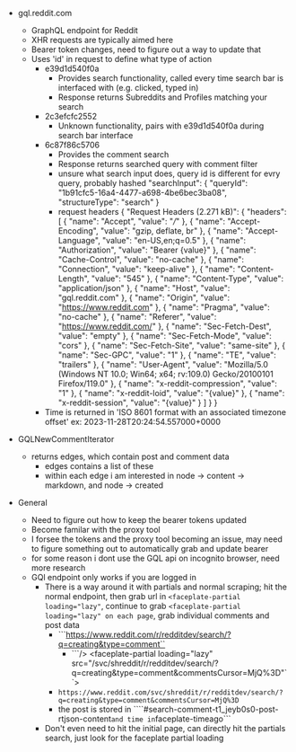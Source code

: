 - gql.reddit.com 
    - GraphQL endpoint for Reddit
    - XHR requests are typically aimed here
    - Bearer token changes, need to figure out a way to update that
    - Uses 'id' in request to define what type of action
        - e39d1d540f0a 
            - Provides search functionality, called every time search bar is interfaced with (e.g. clicked, typed in)
            - Response returns Subreddits and Profiles matching your search 
        - 2c3efcfc2552
            - Unknown functionality, pairs with e39d1d540f0a during search bar interface
        - 6c87f86c5706
            - Provides the comment search
            - Response returns searched query with comment filter
            - unsure what search input does, query id is different for evry query, probably hashed
                "searchInput": {
                        "queryId": "1b91cfc5-16a4-4477-a698-4be6bec3ba08",
                        "structureType": "search"
                    }
            - request headers
        {
            "Request Headers (2.271 kB)": {
                "headers": [
                    {
                        "name": "Accept",
                        "value": "*/*"
                    },
                    {
                        "name": "Accept-Encoding",
                        "value": "gzip, deflate, br"
                    },
                    {
                        "name": "Accept-Language",
                        "value": "en-US,en;q=0.5"
                    },
                    {
                        "name": "Authorization",
                        "value": "Bearer {value}"
                    },
                    {
                        "name": "Cache-Control",
                        "value": "no-cache"
                    },
                    {
                        "name": "Connection",
                        "value": "keep-alive"
                    },
                    {
                        "name": "Content-Length",
                        "value": "545"
                    },
                    {
                        "name": "Content-Type",
                        "value": "application/json"
                    },
                    {
                        "name": "Host",
                        "value": "gql.reddit.com"
                    },
                    {
                        "name": "Origin",
                        "value": "https://www.reddit.com"
                    },
                    {
                        "name": "Pragma",
                        "value": "no-cache"
                    },
                    {
                        "name": "Referer",
                        "value": "https://www.reddit.com/"
                    },
                    {
                        "name": "Sec-Fetch-Dest",
                        "value": "empty"
                    },
                    {
                        "name": "Sec-Fetch-Mode",
                        "value": "cors"
                    },
                    {
                        "name": "Sec-Fetch-Site",
                        "value": "same-site"
                    },
                    {
                        "name": "Sec-GPC",
                        "value": "1"
                    },
                    {
                        "name": "TE",
                        "value": "trailers"
                    },
                    {
                        "name": "User-Agent",
                        "value": "Mozilla/5.0 (Windows NT 10.0; Win64; x64; rv:109.0) Gecko/20100101 Firefox/119.0"
                    },
                    {
                        "name": "x-reddit-compression",
                        "value": "1"
                    },
                    {
                        "name": "x-reddit-loid",
                        "value": "{value}"
                    },
                    {
                        "name": "x-reddit-session",
                        "value": "{value}"
                    }
                ]
            }
        }
        - Time is returned in 'ISO 8601 format with an associated timezone offset' ex: 2023-11-28T20:24:54.557000+0000

- GQLNewCommentIterator
    - returns edges, which contain post and comment data
        - edges contains a list of these
        - within each edge i am interested in node -> content -> markdown, and node -> created

- General
    - Need to figure out how to keep the bearer tokens updated
    - Become familar with the proxy tool
    - I forsee the tokens and the proxy tool becoming an issue, may need to figure something out to automatically grab and update bearer 
    - for some reason i dont use the GQL api on incognito browser, need more research
    - GQl endpoint only works if you are logged in
        - There is a way around it with partials and normal scraping; hit the normal endpoint, then grab url in ```<faceplate-partial loading="lazy"```, 
        continue to grab ```<faceplate-partial loading="lazy" on each page```, grab individual comments and post data 
            - ```https://www.reddit.com/r/redditdev/search/?q=creating&type=comment``
                - ```/>  <faceplate-partial loading="lazy" src="/svc/shreddit/r/redditdev/search/?q=creating&amp;type=comment&amp;commentsCursor=MjQ%3D"``>
            - ```https://www.reddit.com/svc/shreddit/r/redditdev/search/?q=creating&type=comment&commentsCursor=MjQ%3D```
            - the post is stored in ````#search-comment-t1_jeyb0s0-post-rtjson-content``` and time in ```faceplate-timeago```
        - Don't even need to hit the initial page, can directly hit the partials search, just look for the faceplate partial loading


